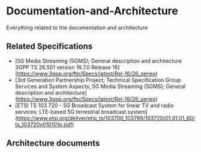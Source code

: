 # Documentation-and-Architecture
Everything related to the documentation and architecture

## Related Specifications
* [5G Media Streaming (5GMS); General description and architecture 3GPP TS 26.501 version 16.7.0 Release 16] (https://www.3gpp.org/ftp/Specs/latest/Rel-16/26_series)
* [3rd Generation Partnership Project; Technical Specification Group Services and System Aspects; 5G Media Streaming (5GMS); General description and architecture] (https://www.3gpp.org/ftp/Specs/latest/Rel-16/26_series)
* [ETSI TS 103 720 - 5G Broadcast System for linear TV and radio services; LTE-based 5G terrestrial broadcast system] (https://www.etsi.org/deliver/etsi_ts/103700_103799/103720/01.01.01_60/ts_103720v010101p.pdf)

## Architecture documents
